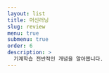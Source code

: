 ```yaml
---
layout: list
title: 머신러닝
slug: review
menu: true
submenu: true
order: 6
description: >
  기계학습 전반적인 개념을 알아봅니다.
---
```

